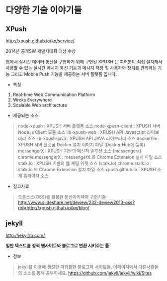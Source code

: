 # 다양한 기술 이야기들

## XPush

http://xpush.github.io/ko/service/

2014년 공개SW 개발자대회 대상 수상

웹에서 실시간 데이터 통신을 구현하기 위해 구현된 XPUSH 는 여러분이 직접 설치해서 사용할 수 있는 실시간 메시지 통신 기능과 메시지 저장 및 사용자와 장치를 관리하는 기능 그리고 Mobile Push 기능을 제공하는 서버 플랫폼 입니다.

* 특징

1. Real-time Web Communication Platform
2. Wroks Everywhere
3. Scalable Web architecture

* 제공되는 소스

> node-xpush : XPUSH 서버 플랫폼 소스
> node-xpush-client : XPUSH 서버 Node.js Client 모듈 소스
> lib-xpush-web : XPUSH API Javascript 라이브러리 소스 
> lib-xpush-java : XPUSH API JAVA 라이브러리 소스 
> dockerfile : XPUSH 서버 플랫폼 Docker 설치 이미지 파일 (Docker Hub에 등록) 
> messengerX : XPUSH 기반의 메신저 솔루션 소스 (messengerx) 
> chrome.messengerX : messengerX 의 Chrome Extension 설치 파일 소스 
> stalk.io : XPUSH 기반의 웹 체팅 위젯 소스 (stalk.io) 
> chrome.stalk.io : stalk.io 의 Chrome Extension 설치 파일 소스 
> xpush.github.io : XPUSH 소개 홈페이지 소스

* 참고자료

> 오픈소스(OSS)를 활용한 분산아키텍처 구현기술
http://www.slideshare.net/deview/232-deview2013-oss?ref=http://xpush.github.io/ko/blog/


## jekyll

http://jekyllrb.com/

**일반 텍스트를 정적 웹사이트와 블로그로 변환 시키주는 툴**

* 정보

> jekyll를 이용해 생성한 파워플한 블로그와 사이트들, 이페이지에서 다른사람들의 소스를 통해 공부하세요.
> https://github.com/jekyll/jekyll/wiki/Sites

